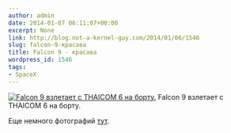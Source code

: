 ```yaml
---
author: admin
date: 2014-01-07 06:11:07+00:00
excerpt: None
link: http://blog.not-a-kernel-guy.com/2014/01/06/1546
slug: falcon-9-красава
title: Falcon 9 - красава
wordpress_id: 1546
tags:
- SpaceX
---
```


[![Falcon 9 взлетает с THAICOM 6 на борту.](http://blog.not-a-kernel-guy.com/wp-content/uploads/2014/01/F9_Thaicom6.jpg)](http://blog.not-a-kernel-guy.com/wp-content/uploads/2014/01/F9_Thaicom6.jpg) Falcon 9 взлетает с THAICOM 6 на борту.

Еще немного фотографий [тут](http://spaceflightnow.com/falcon9/008/remotes/#.UsuYjPRDvVV).
